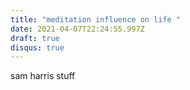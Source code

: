 ```yaml
---
title: "meditation influence on life "
date: 2021-04-07T22:24:55.997Z
draft: true
disqus: true
---
```

sam harris stuff